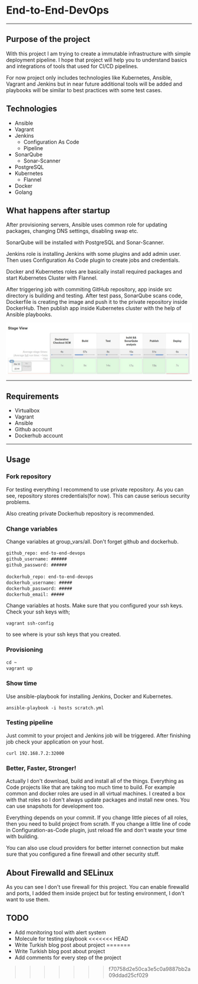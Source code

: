 # End-to-End-DevOps
----
## Purpose of the project

With this project I am trying to create a immutable infrastructure with simple deployment pipeline. I hope that project will help you to understand basics and integrations of tools that used for CI/CD pipelines. 

For now project only includes technologies like Kubernetes, Ansible, Vagrant and Jenkins but in near future additional tools will be added and playbooks will be similar to best practices with some test cases.

## Technologies

- Ansible
- Vagrant 
- Jenkins
   - Configuration As Code
   - Pipeline
- SonarQube
   - Sonar-Scanner
- PostgreSQL
- Kubernetes
   - Flannel
- Docker
- Golang


## What happens after startup

After provisioning servers, Ansible uses common role for updating packages, changing DNS settings, disabling swap etc.

SonarQube will be installed with PostgreSQL and Sonar-Scanner. 

Jenkins role is installing Jenkins with some plugins and add admin user. Then uses Configuration As Code plugin to create jobs and credentials.

Docker and Kubernetes roles are basically install required packages and start Kubernetes Cluster with Flannel. 

After triggering job with commiting GitHub repository, app inside src directory is building and testing. After test pass, SonarQube scans code, Dockerfile is creating the image and push it to the private repository inside DockerHub. Then publish app inside Kubernetes cluster with the help of Ansible playbooks.

![Example pipeline](./images/pipeline.jpg)

----
## Requirements 
- Virtualbox
- Vagrant
- Ansible
- Github account
- Dockerhub account

----
## Usage
### Fork repository

For testing everything I recommend to use private repository. As you can see, repository stores credentials(for now). This can cause serious security problems.

Also creating private Dockerhub repository is recommended.

### Change variables

Change variables at group_vars/all. Don't forget github and dockerhub.

    github_repo: end-to-end-devops
    github_username: ######
    github_password: ######

    dockerhub_repo: end-to-end-devops
    dockerhub_username: #####
    dockerhub_password: #####
    dockerhub_email: #####

Change variables at hosts. Make sure that you configured your ssh keys. Check your ssh keys with;

    vagrant ssh-config

to see where is your ssh keys that you created.

### Provisioning

    cd ~
    vagrant up

### Show time

Use ansible-playbook for installing Jenkins, Docker and Kubernetes.

    ansible-playbook -i hosts scratch.yml

### Testing pipeline

Just commit to your project and Jenkins job will be triggered. After finishing job check your application on your host.

    curl 192.168.7.2:32000

### Better, Faster, Stronger!

Actually I don't download, build and install all of the things. Everything as Code projects like that are taking too much time to build. For example common and docker roles are used in all virtual machines. I created a box with that roles so I don't always update packages and install new ones. You can use snapshots for development too. 

Everything depends on your commit. If you change little pieces of all roles, then you need to build project from scrath. If you change a little line of code in Configuration-as-Code plugin, just reload file and don't waste your time with building. 

You can also use cloud providers for better internet connection but make sure that you configured a fine firewall and other security stuff. 


## About Firewalld and SELinux

As you can see I don't use firewall for this project. You can enable firewalld and ports, I added them inside project but for testing environment, I don't want to use them.

## TODO

- Add monitoring tool with alert system
- Molecule for testing playbook
<<<<<<< HEAD
- Write Turkish blog post about project
=======
- Write Turkish blog post about project
- Add comments for every step of the project
>>>>>>> f70758d2e50ca3e5c0a9887bb2a09ddad25cf029
